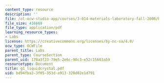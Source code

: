 ```yaml
---
content_type: resource
description: ''
file: /ol-ocw-studio-app/courses/3-014-materials-laboratory-fall-2006/bd94fba33f05353da913320d02e1d791_g1_liquidcrystal.pdf
file_size: 416669
file_type: application/pdf
learning_resource_types:
- Labs
license: https://creativecommons.org/licenses/by-nc-sa/4.0/
ocw_type: OCWFile
parent_title: Labs
parent_type: CourseSection
parent_uid: 178a3f23-79e5-2e6c-90c3-e52c15603a59
resourcetype: Document
title: g1_liquidcrystal.pdf
uid: bd94fba3-3f05-353d-a913-320d02e1d791
---
```

